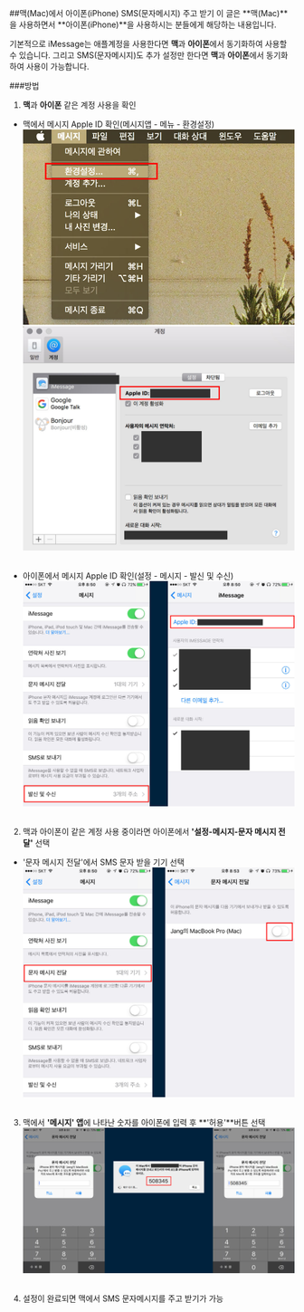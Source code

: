 ##맥(Mac)에서 아이폰(iPhone) SMS(문자메시지) 주고 받기
이 글은 **맥(Mac)**을 사용하면서 **아이폰(iPhone)**을 사용하시는 분들에게 해당하는 내용입니다.

기본적으로 iMessage는 애플계정을 사용한다면 **맥**과 **아이폰**에서 동기화하여 사용할 수 있습니다.
그리고 SMS(문자메시지)도 추가 설정만 한다면 **맥**과 **아이폰**에서 동기화하여 사용이 가능합니다.

###방법
1. **맥**과 **아이폰** 같은 계정 사용을 확인
 - 맥에서 메시지 Apple ID 확인(메시지앱 - 메뉴 - 환경설정)</br>
![1](images/sms01.jpg)</br>
![2](images/sms02.jpg)</br></br>

 - 아이폰에서 메시지 Apple ID 확인(설정 - 메시지 - 발신 및 수신)</br>
![3](images/sms_phone01.jpg)</br></br>

2. 맥과 아이폰이 같은 계정 사용 중이라면 아이폰에서 **'설정-메시지-문자 메시지 전달'** 선택
 - '문자 메시지 전달'에서 SMS 문자 받을 기기 선택</br>
![4](images/sms_phone02.jpg)</br></br>

3. 맥에서 **'메시지' 앱**에 나타난 숫자를 아이폰에 입력 후 **'허용'**버튼 선택</br>
![5](images/sms_phone03.jpg)</br></br>

4. 설정이 완료되면 맥에서 SMS 문자메시지를 주고 받기가 가능